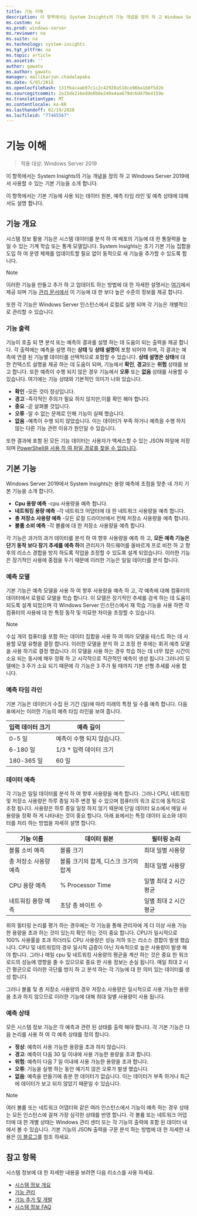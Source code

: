 ```yaml
---
title: 기능 이해
description: 이 항목에서는 System Insights의 기능 개념을 정의 하 고 Windows Server 2019에서 사용할 수 있는 기본 기능을 소개 합니다.
ms.custom: na
ms.prod: windows-server
ms.reviewer: na
ms.suite: na
ms.technology: system-insights
ms.tgt_pltfrm: na
ms.topic: article
ms.assetid: ''
author: gawatu
ms.author: gawatu
manager: mallikarjun.chadalapaka
ms.date: 6/05/2018
ms.openlocfilehash: 131fbacaab97c1c2c42920a518ce96ba1b8f5d2b
ms.sourcegitcommit: 2a15de216edde8b8e240a4aa679dc6d470e4159e
ms.translationtype: MT
ms.contentlocale: ko-KR
ms.lasthandoff: 02/19/2020
ms.locfileid: "77465567"
---
```

# <a name="understanding-capabilities"></a>기능 이해

>적용 대상: Windows Server 2019

이 항목에서는 System Insights의 기능 개념을 정의 하 고 Windows Server 2019에서 사용할 수 있는 기본 기능을 소개 합니다. 

이 항목에서는 기본 기능에 사용 되는 데이터 원본, 예측 타임 라인 및 예측 상태에 대해서도 설명 합니다. 

## <a name="capability-overview"></a>기능 개요
시스템 정보 활용 기능은 시스템 데이터를 분석 하 여 배포의 기능에 대 한 통찰력을 높일 수 있는 기계 학습 또는 통계 모델입니다. System Insights는 초기 기본 기능 집합을 도입 하 여 운영 체제를 업데이트할 필요 없이 동적으로 새 기능을 추가할 수 있도록 합니다. 

>[!NOTE]
>이러한 기능을 만들고 추가 하 고 업데이트 하는 방법에 대 한 자세한 설명서는 [여기](adding-and-developing-capabilities.md)에서 제공 되며 기능 [관리 문서에서](managing-capabilities.md) 이 기능에 대 한 보다 높은 수준의 정보를 제공 합니다.

또한 각 기능은 Windows Server 인스턴스에서 로컬로 실행 되며 각 기능은 개별적으로 관리할 수 있습니다.

### <a name="capability-outputs"></a>기능 출력
기능이 호출 되 면 분석 또는 예측의 결과를 설명 하는 데 도움이 되는 출력을 제공 합니다. 각 출력에는 예측을 설명 하는 **상태** 및 **상태 설명이** 포함 되어야 하며, 각 결과는 예측에 연결 된 기능별 데이터를 선택적으로 포함할 수 있습니다. **상태 설명은** **상태**에 대 한 컨텍스트 설명을 제공 하는 데 도움이 되며, 기능에서 **확인**, **경고**또는 **위험** 상태를 보고 합니다. 또한 예측이 수행 되지 않은 경우 기능에서 **오류** 또는 **없음** 상태를 사용할 수 있습니다. 여기에는 기능 상태와 기본적인 의미가 나와 있습니다. 

- **확인** -모든 것이 정상입니다.
- **경고** -즉각적인 주의가 필요 하지 않지만,이를 확인 해야 합니다. 
- **중요** -곧 살펴볼 것입니다. 
- **오류** -알 수 없는 문제로 인해 기능이 실패 했습니다. 
- **없음** -예측이 수행 되지 않았습니다. 이는 데이터가 부족 하거나 예측을 수행 하지 않는 다른 기능 관련 이유가 원인일 수 있습니다. 

또한 결과에 포함 된 모든 기능 데이터는 사용자가 액세스할 수 있는 JSON 파일에 저장 되며 [PowerShell을 사용 하 여 파일 경로를 찾을 수 있습니다](https://docs.microsoft.com/windows-server/manage/system-insights/managing-capabilities#retrieving-capability-results). 

## <a name="default-capabilities"></a>기본 기능
Windows Server 2019에서 System Insights는 용량 예측에 초점을 맞춘 네 가지 기본 기능을 소개 합니다.

- **Cpu 용량 예측** -cpu 사용량을 예측 합니다. 
- **네트워킹 용량 예측** -각 네트워크 어댑터에 대 한 네트워크 사용량을 예측 합니다. 
- **총 저장소 사용량 예측** -모든 로컬 드라이브에서 전체 저장소 사용량을 예측 합니다. 
- **볼륨 소비 예측** -각 볼륨에 대 한 저장소 사용량을 예측 합니다.

각 기능은 과거의 과거 데이터를 분석 하 여 향후 사용량을 예측 하 고, **모든 예측 기능은 단기 동작 보다 장기 추세를 예측 하**여 관리자가 하드웨어를 올바르게 프로 비전 하 고 향후의 리소스 경합을 방지 하도록 작업을 조정할 수 있도록 설계 되었습니다. 이러한 기능은 장기적인 사용에 중점을 두기 때문에 이러한 기능은 일일 데이터를 분석 합니다. 

### <a name="forecasting-model"></a>예측 모델
기본 기능은 예측 모델을 사용 하 여 향후 사용량을 예측 하 고, 각 예측에 대해 컴퓨터의 데이터에서 로컬로 모델을 학습 합니다. 이 모델은 장기적인 추세를 검색 하는 데 도움이 되도록 설계 되었으며 각 Windows Server 인스턴스에서 재 학습 기능을 사용 하면 각 컴퓨터의 사용에 대 한 특정 동작 및 미묘한 차이을 조정할 수 있습니다.

>[!NOTE]
>수십 개의 컴퓨터를 포함 하는 데이터 집합을 사용 하 여 여러 모델을 테스트 하는 데 사용할 모델 유형을 결정 합니다. 이러한 모델을 분석 하 고 조정 한 후에는 회귀 예측 모델을 사용 하기로 결정 했습니다 .이 모델을 사용 하는 경우 학습 하는 데 너무 많은 시간이 소요 되는 동시에 매우 정확 하 고 시각적으로 직관적인 예측이 생성 됩니다 그러나이 모델에는 3 주가 소요 되기 때문에 각 기능은 3 주가 될 때까지 기본 선형 추세를 사용 합니다.

### <a name="forecasting-timelines"></a>예측 타임 라인
기본 기능은 데이터가 수집 된 기간 (일)에 따라 미래의 특정 일 수를 예측 합니다. 다음 표에서는 이러한 기능의 예측 타임 라인을 보여 줍니다.

| 입력 데이터 크기 | 예측 길이 |
| --------------- | --------------- |
| 0-5 일 | 예측이 수행 되지 않습니다. |
| 6-180 일 | 1/3 * 입력 데이터 크기 |
| 180-365 일 | 60 일 | 

### <a name="forecasting-data"></a>데이터 예측
각 기능은 일일 데이터를 분석 하 여 향후 사용량을 예측 합니다. 그러나 CPU, 네트워킹 및 저장소 사용량은 하루 종일 자주 변경 될 수 있으며 컴퓨터의 워크 로드에 동적으로 조정 됩니다. 사용량은 하루 종일 일정 하지 않기 때문에 단일 데이터 요소에서 매일 사용량을 정확 하 게 나타내는 것이 중요 합니다. 아래 표에서는 특정 데이터 요소와 데이터를 처리 하는 방법을 자세히 설명 합니다.


| 기능 이름 | 데이터 원본 | 필터링 논리 |
| --------------- | -------------- | ---------------- |
 볼륨 소비 예측          | 볼륨 크기                    | 최대 일별 사용량              
 총 저장소 사용량 예측   | 볼륨 크기의 합계, 디스크 크기의 합계              | 최대 일별 사용량             
 CPU 용량 예측                | % Processor Time  | 일별 최대 2 시간 평균   
 네트워킹 용량 예측         | 초당 총 바이트 수         | 일별 최대 2 시간 평균  

위의 필터링 논리를 평가 하는 경우에는 각 기능을 통해 관리자에 게 더 이상 사용 가능한 용량을 초과 하는 것이 있는지 확인 하는 것이 중요 합니다. CPU가 일시적으로 100% 사용률을 초과 하더라도 CPU 사용량은 성능 저하 또는 리소스 경합이 발생 했습니다. CPU 및 네트워킹의 경우 일시적 급증이 아닌 지속적으로 높은 사용량이 발생 해야 합니다. 그러나 매일 cpu 및 네트워킹 사용량의 평균을 계산 하는 것은 중요 한 워크 로드의 성능에 영향을 줄 수 있으므로 중요 한 사용 정보는 손실 됩니다. 매일 최대 2 시간 평균으로 이러한 극단를 방지 하 고 분석 하는 각 기능에 대 한 의미 있는 데이터를 생성 합니다.

그러나 볼륨 및 총 저장소 사용량의 경우 저장소 사용량은 일시적으로 사용 가능한 용량을 초과 하지 않으므로 이러한 기능에 대해 최대 일별 사용량이 사용 됩니다. 

### <a name="forecasting-statuses"></a>예측 상태
모든 시스템 정보 기능은 각 예측과 관련 된 상태를 출력 해야 합니다. 각 기본 기능은 다음 논리를 사용 하 여 각 예측 상태를 정의 합니다.
- **정상**: 예측이 사용 가능한 용량을 초과 하지 않습니다.
- **경고**: 예측이 다음 30 일 이내에 사용 가능한 용량을 초과 합니다. 
- **위험**: 예측이 다음 7 일 이내에 사용 가능한 용량을 초과 합니다. 
- **오류**: 기능을 실행 하는 동안 예기치 않은 오류가 발생 했습니다. 
- **없음**: 예측을 만들기에 충분 한 데이터가 없습니다. 이는 데이터가 부족 하거나 최근에 데이터가 보고 되지 않았기 때문일 수 있습니다.

>[!NOTE]
>여러 볼륨 또는 네트워크 어댑터와 같은 여러 인스턴스에서 기능이 예측 하는 경우 상태는 모든 인스턴스에 걸쳐 가장 심각한 상태를 반영 합니다. 각 볼륨 또는 네트워크 어댑터에 대 한 개별 상태는 Windows 관리 센터 또는 각 기능의 출력에 포함 된 데이터 내에서 볼 수 있습니다. 기본 기능의 JSON 출력을 구문 분석 하는 방법에 대 한 자세한 내용은 [이 블로그](https://aka.ms/systeminsights-mitigationscripts)를 참조 하세요. 


## <a name="see-also"></a>참고 항목
시스템 정보에 대 한 자세한 내용을 보려면 다음 리소스를 사용 하세요.

- [시스템 정보 개요](overview.md)
- [기능 관리](managing-capabilities.md)
- [기능 추가 및 개발](adding-and-developing-capabilities.md)
- [시스템 정보 FAQ](faq.md)

